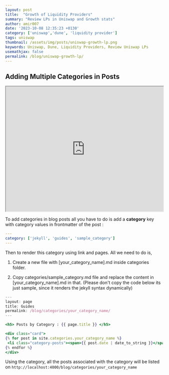 ```yaml
---
layout: post
title:  "Growth of Liquidity Providers"
summary: "Review LPs in Uniswap and Growth stats"
author: amir007
date: '2023-10-08 12:35:23 +0130'
category: ['uniswap','dune', 'liquidity provider']
tags: uniswap
thumbnail: /assets/img/posts/uniswap-growth-lp.png
keywords: Uniswap, Dune, Liquidity Providers, Review Uniswap LPs
usemathjax: false
permalink: /blog/uniswap-growth-lp/
---
```


## Adding Multiple Categories in Posts

<iframe src="https://dune.com/embeds/3119526/5205138" width="100%" height="400"></iframe>

To add categories in blog posts all you have to do is add a **category** key with category values in frontmatter of the post :

```yml
---
category: ['jekyll', 'guides', 'sample_category']
---
```

Then to render this category using link and pages. All we need to do is,

1. Create a new file with [your_category_name].md inside categories folder.

2. Copy categories/sample_category.md file and replace the content in [your_category_name].md in that. (Please don't copy the code below its just sample, since it renders the jekyll syntax dynamically)

```jsx
---
layout: page
title: Guides
permalink: /blog/categories/your_category_name/
---

<h5> Posts by Category : {{ page.title }} </h5>

<div class="card">
{% for post in site.categories.your_category_name %}
 <li class="category-posts"><span>{{ post.date | date_to_string }}</span> &nbsp; <a href="{{ post.url }}">{{ post.title }}</a></li>
{% endfor %}
</div>
```

Using the category, all the posts associated with the category will be listed on
`http://localhost:4000/blog/categories/your_category_name`
